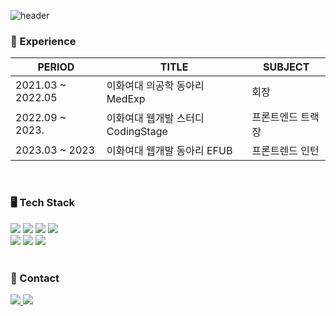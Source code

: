 ![header](https://capsule-render.vercel.app/api?type=waving&color=58D3F7&height=200&section=header&text=Doozuu%20Github&fontSize=40&fontColor=FFFFFF)

<h3> 🚗 Experience </h3>

| PERIOD | TITLE | SUBJECT |
| --- | --- | --- |
| 2021.03 ~ 2022.05 | 이화여대 의공학 동아리 MedExp | 회장 |
| 2022.09 ~ 2023. | 이화여대 웹개발 스터디 CodingStage | 프론트엔드 트랙장 |
| 2023.03 ~ 2023 | 이화여대 웹개발 동아리 EFUB | 프론트렌드 인턴 |

<br>

<div>
	<h3> 🖥 Tech Stack </h3>
</div>

<div>
  <img src="https://img.shields.io/badge/HTML5-E34F26?style=flat-square&logo=HTML5&logoColor=white"/>
  <img src="https://img.shields.io/badge/CSS3-1572B6?style=flat-square&logo=CSS3&logoColor=white"/>
  <img src="https://img.shields.io/badge/JavaScript-F7DF1E?style=flat-square&logo=JavaScript&logoColor=white"/>
  <img src="https://img.shields.io/badge/React-61DAFB?style=flat-square&logo=React&logoColor=white"/>
	<br/>
  <img src="https://img.shields.io/badge/Sass-CC6699?style=flat&logo=Sass&logoColor=white"/>
  <img src="https://img.shields.io/badge/styled-components-DB7093?style=flat&logo=styled-components&logoColor=white"/>
  <img src="https://img.shields.io/badge/Tailwind CSS-06B6D4?style=flat-square&logo=Tailwind&logoColor=white"/>
 
</div>

<br/>

<div>
	<h3>🤙 Contact </h3>
</div>

<div>
	<a href="https://velog.io/@049494" target="_blank">
    <img src="https://img.shields.io/badge/Velog-20C997?style=flat-square&logo=velog&logoColor=white"/>
</a>
  <a href="https://www.linkedin.com/in/주희-이-700534226/" target="_blank">
<img src="https://img.shields.io/badge/Linkedin-0A66C2?style=flat-square&logo=Linkedin&logoColor=white"/>
</a>
</div>
